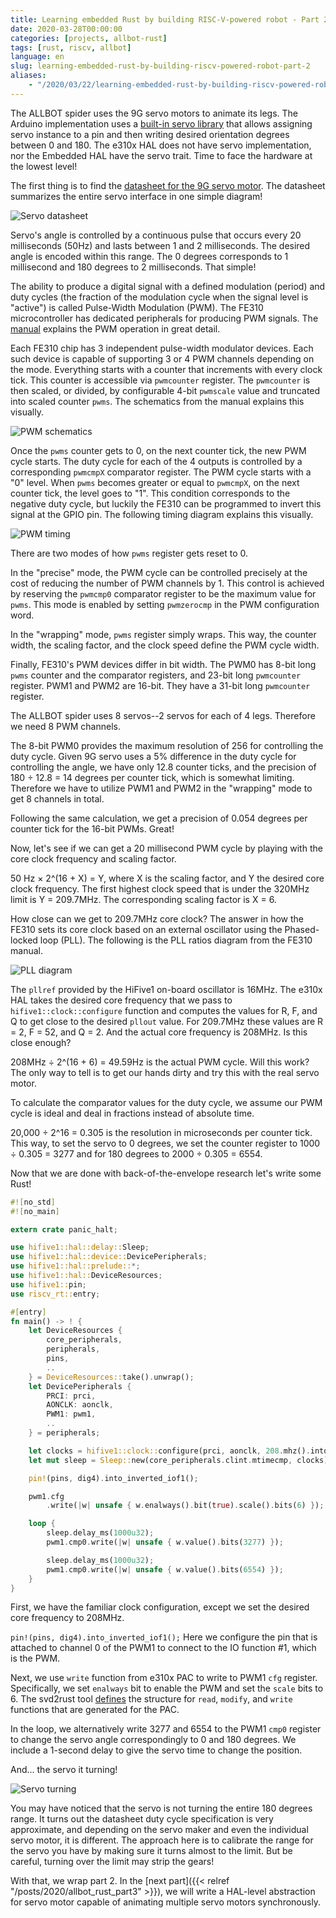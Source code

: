 ```yaml
---
title: Learning embedded Rust by building RISC-V-powered robot - Part 2
date: 2020-03-28T00:00:00
categories: [projects, allbot-rust]
tags: [rust, riscv, allbot]
language: en
slug: learning-embedded-rust-by-building-riscv-powered-robot-part-2
aliases:
    - "/2020/03/22/learning-embedded-rust-by-building-riscv-powered-robot-part-2/"
---
```


The ALLBOT spider uses the 9G servo motors to animate its legs. The Arduino implementation uses a [built-in servo library](https://www.arduino.cc/en/Reference/Servo) that allows assigning servo instance to a pin and then writing desired orientation degrees between 0 and 180. The e310x HAL does not have servo implementation, nor the Embedded HAL have the servo trait. Time to face the hardware at the lowest level!

The first thing is to find the [datasheet for the 9G servo motor](http://www.ee.ic.ac.uk/pcheung/teaching/DE1_EE/stores/sg90_datasheet.pdf). The datasheet summarizes the entire servo interface in one simple diagram!

![Servo datasheet](/media/2020/allbot_rust_part2/servo.png)

Servo's angle is controlled by a continuous pulse that occurs every 20 milliseconds (50Hz) and lasts between 1 and 2 milliseconds. The desired angle is encoded within this range. The 0 degrees corresponds to 1 millisecond and 180 degrees to 2 milliseconds. That simple!

The ability to produce a digital signal with a defined modulation (period) and duty cycles (the fraction of the modulation cycle when the signal level is "active") is called Pulse-Width Modulation (PWM). The FE310 microcontroller has dedicated peripherals for producing PWM signals. The [manual](https://sifive.cdn.prismic.io/sifive%2F500a69f8-af3a-4fd9-927f-10ca77077532_fe310-g000.pdf) explains the PWM operation in great detail. 

Each FE310 chip has 3 independent pulse-width modulator devices. Each such device is capable of supporting 3 or 4 PWM channels depending on the mode. Everything starts with a counter that increments with every clock tick. This counter is accessible via `pwmcounter` register. The `pwmcounter` is then scaled, or divided, by configurable 4-bit `pwmscale` value and truncated into scaled counter `pwms`. The schematics from the manual explains this visually.

![PWM schematics](/media/2020/allbot_rust_part2/pwm.png)

Once the `pwms` counter gets to 0, on the next counter tick, the new PWM cycle starts. The duty cycle for each of the 4 outputs is controlled by a corresponding `pwmcmpX` comparator register. The PWM cycle starts with a "0" level. When `pwms` becomes greater or equal to `pwmcmpX`, on the next counter tick, the level goes to "1". This condition corresponds to the negative duty cycle, but luckily the FE310 can be programmed to invert this signal at the GPIO pin. The following timing diagram explains this visually.

![PWM timing](/media/2020/allbot_rust_part2/timing.png)

There are two modes of how `pwms` register gets reset to 0.

In the "precise" mode, the PWM cycle can be controlled precisely at the cost of reducing the number of PWM channels by 1. This control is achieved by reserving the `pwmcmp0` comparator register to be the maximum value for `pwms`. This mode is enabled by setting `pwmzerocmp` in the PWM configuration word.

In the "wrapping" mode, `pwms` register simply wraps. This way, the counter width, the scaling factor, and the clock speed define the PWM cycle width.

Finally, FE310's PWM devices differ in bit width. The PWM0 has 8-bit long `pwms` counter and the comparator registers, and 23-bit long `pwmcounter` register. PWM1 and PWM2 are 16-bit. They have a 31-bit long `pwmcounter` register.

The ALLBOT spider uses 8 servos--2 servos for each of 4 legs. Therefore we need 8 PWM channels.

The 8-bit PWM0 provides the maximum resolution of 256 for controlling the duty cycle. Given 9G servo uses a 5% difference in the duty cycle for controlling the angle, we have only 12.8 counter ticks, and the precision of 180 ÷ 12.8 = 14 degrees per counter tick, which is somewhat limiting. Therefore we have to utilize PWM1 and PWM2 in the "wrapping" mode to get 8 channels in total.

Following the same calculation, we get a precision of 0.054 degrees per counter tick for the 16-bit PWMs. Great!

Now, let's see if we can get a 20 millisecond PWM cycle by playing with the core clock frequency and scaling factor.

50 Hz × 2^(16 + X) = Y, where X is the scaling factor, and Y the desired core clock frequency. The first highest clock speed that is under the 320MHz limit is Y = 209.7MHz. The corresponding scaling factor is X = 6.

How close can we get to 209.7MHz core clock? The answer in how the FE310 sets its core clock based on an external oscillator using the Phased-locked loop (PLL). The following is the PLL ratios diagram from the FE310 manual.

![PLL diagram](/media/2020/allbot_rust_part2/pll.png)

The `pllref` provided by the HiFive1 on-board oscillator is 16MHz. The e310x HAL takes the desired core frequency that we pass to `hifive1::clock::configure` function and computes the values for R, F, and Q to get close to the desired `pllout` value. For 209.7MHz these values are R = 2, F = 52, and Q = 2. And the actual core frequency is 208MHz. Is this close enough?

208MHz  ÷ 2^(16 + 6) = 49.59Hz is the actual PWM cycle. Will this work? The only way to tell is to get our hands dirty and try this with the real servo motor.  

To calculate the comparator values for the duty cycle, we assume our PWM cycle is ideal and deal in fractions instead of absolute time.

20,000 ÷ 2^16 = 0.305 is the resolution in microseconds per counter tick. This way, to set the servo to 0 degrees, we set the counter register to 1000 ÷ 0.305 = 3277 and for 180 degrees to 2000 ÷ 0.305 = 6554.

Now that we are done with back-of-the-envelope research let's write some Rust!

```rust
#![no_std]
#![no_main]

extern crate panic_halt;

use hifive1::hal::delay::Sleep;
use hifive1::hal::device::DevicePeripherals;
use hifive1::hal::prelude::*;
use hifive1::hal::DeviceResources;
use hifive1::pin;
use riscv_rt::entry;

#[entry]
fn main() -> ! {
    let DeviceResources {
        core_peripherals,
        peripherals,
        pins,
        ..
    } = DeviceResources::take().unwrap();
    let DevicePeripherals {
        PRCI: prci,
        AONCLK: aonclk,
        PWM1: pwm1,
        ..
    } = peripherals;

    let clocks = hifive1::clock::configure(prci, aonclk, 208.mhz().into());
    let mut sleep = Sleep::new(core_peripherals.clint.mtimecmp, clocks);

    pin!(pins, dig4).into_inverted_iof1();

    pwm1.cfg
        .write(|w| unsafe { w.enalways().bit(true).scale().bits(6) });

    loop {
        sleep.delay_ms(1000u32);
        pwm1.cmp0.write(|w| unsafe { w.value().bits(3277) });

        sleep.delay_ms(1000u32);
        pwm1.cmp0.write(|w| unsafe { w.value().bits(6554) });
    }
}
```

First, we have the familiar clock configuration, except we set the desired core frequency to 208MHz.

`pin!(pins, dig4).into_inverted_iof1();` Here we configure the pin that is attached to channel 0 of the PWM1 to connect to the IO function #1, which is the PWM.

Next, we use `write` function from e310x PAC to write to PWM1 `cfg` register. Specifically, we set `enalways` bit to enable the PWM and set the `scale` bits to 6. The svd2rust tool [defines](https://docs.rs/svd2rust/#read--modify--write-api) the structure for `read`, `modify`, and `write` functions that are generated for the PAC.

In the loop, we alternatively write 3277 and 6554 to the PWM1 `cmp0` register to change the servo angle correspondingly to 0 and 180 degrees. We include a 1-second delay to give the servo time to change the position.

And... the servo it turning!

![Servo turning](/media/2020/allbot_rust_part2/servo.gif)

You may have noticed that the servo is not turning the entire 180 degrees range. It turns out the datasheet duty cycle specification is very approximate, and depending on the servo maker and even the individual servo motor, it is different. The approach here is to calibrate the range for the servo you have by making sure it turns almost to the limit. But be careful, turning over the limit may strip the gears!

With that, we wrap part 2. In the [next part]({{< relref "/posts/2020/allbot_rust_part3" >}}), we will write a HAL-level abstraction for servo motor capable of animating multiple servo motors synchronously.